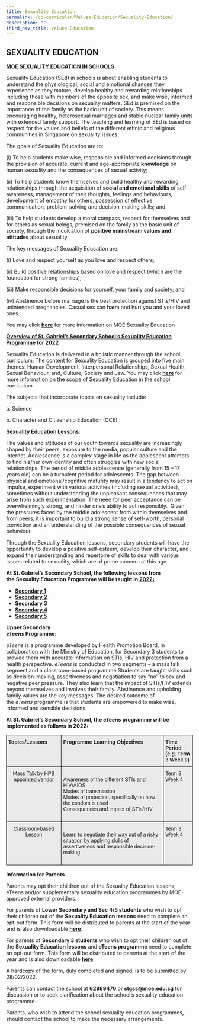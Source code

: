 ```yaml
---
title: Sexuality Education
permalink: /co-curricular/Values-Education/Sexuality-Education/
description: ""
third_nav_title: Values Education
---
```


## SEXUALITY EDUCATION


**<u>MOE SEXUALITY EDUCATION IN SCHOOLS</u>**

Sexuality Education (SEd) in schools is about enabling students to understand the physiological, social and emotional changes they experience as they mature, develop healthy and rewarding relationships including those with members of the opposite sex, and make wise, informed and responsible decisions on sexuality matters. SEd is premised on the importance of the family as the basic unit of society. This means encouraging healthy, heterosexual marriages and stable nuclear family units with extended family support. The teaching and learning of SEd is based on respect for the values and beliefs of the different ethnic and religious communities in Singapore on sexuality issues.  

  

The goals of Sexuality Education are to:

  

(i) To help students make wise, responsible and informed decisions through the provision of accurate, current and age-appropriate **knowledge** on human sexuality and the consequences of sexual activity;

  

(ii) To help students know themselves and build healthy and rewarding relationships through the acquisition of **social and emotional skills** of self-awareness, management of their thoughts, feelings and behaviours, development of empathy for others, possession of effective communication, problem-solving and decision-making skills; and  

  

(iii) To help students develop a moral compass, respect for themselves and for others as sexual beings, premised on the family as the basic unit of society, through the inculcation of **positive mainstream values and attitudes** about sexuality. 

  

The key messages of Sexuality Education are:

  

(i) Love and respect yourself as you love and respect others;

(ii) Build positive relationships based on love and respect (which are the foundation for strong families);

(iii) Make responsible decisions for yourself, your family and society; and

(iv) Abstinence before marriage is the best protection against STIs/HIV and unintended pregnancies. Casual sex can harm and hurt you and your loved ones.

  

You may click **[here](https://www.moe.gov.sg/education/programmes/social-and-emotional-learning/sexuality-education)** for more information on MOE Sexuality Education

**<u>Overview of St. Gabriel’s Secondary School’s Sexuality Education Programme for 2022</u>**

Sexuality Education is delivered in a holistic manner through the school curriculum. The content for Sexuality Education is grouped into five main themes: Human Development, Interpersonal Relationships, Sexual Health, Sexual Behaviour, and, Culture, Society and Law. You may click **[here](https://www.moe.gov.sg/education/programmes/social-and-emotional-learning/sexuality-education/scope-and-teaching-approach-of-sexuality-education-in-schools)** for more information on the scope of Sexuality Education in the school curriculum.

The subjects that incorporate topics on sexuality include:

a. Science

b. Character and Citizenship Education (CCE)


**<u>Sexuality Education Lessons</u>**: 

The values and attitudes of our youth towards sexuality are increasingly shaped by their peers, exposure to the media, popular culture and the internet. Adolescence is a complex stage in life as the adolescent attempts to find his/her own identity and often struggles with new social relationships. The period of middle adolescence (generally from 15 – 17 years old) can be a turbulent period for adolescents. The gap between physical and emotional/cognitive maturity may result in a tendency to act on impulse, experiment with various activities (including sexual activities), sometimes without understanding the unpleasant consequences that may arise from such experimentation. The need for peer acceptance can be overwhelmingly strong, and hinder one’s ability to act responsibly.  Given the pressures faced by the middle adolescent from within themselves and from peers, it is important to build a strong sense of self-worth, personal conviction and an understanding of the possible consequences of sexual behaviour. 

Through the Sexuality Education lessons, secondary students will have the opportunity to develop a positive self-esteem, develop their character, and expand their understanding and repertoire of skills to deal with various issues related to sexuality, which are of prime concern at this age.

**At St. Gabriel’s Secondary School, the following lessons from the** **Sexuality Education Programme** **will be taught in <u>2022:</u>**

*   **[Secondary 1](/files/Sec%201%20SEd%20Timeline.pdf)**
*   **[Secondary 2](/files/Sec%202%20SEd%20Timeline.pdf)**
*   **[Secondary 3](/files/Sec%203%20SEd%20Timeline.pdf)**
*   **[Secondary 4](/files/Sec%204%20SEd%20Timeline.pdf)**
*   **[Secondary 5](/files/Sec%205%20SEd%20Timeline.pdf)**

**Upper Secondary**<br>
**_eTeens_ Programme:**  

_eTeens_ is a programme developed by Health Promotion Board, in collaboration with the Ministry of Education, for Secondary 3 students to provide them with accurate information on STIs, HIV and protection from a health perspective. _eTeens_ is conducted in two segments – a mass talk segment and a classroom-based programme.Students are taught skills such as decision-making, assertiveness and negotiation to say “no” to sex and negative peer pressure. They also learn that the impact of STIs/HIV extends beyond themselves and involves their family. Abstinence and upholding family values are the key messages. The desired outcome of the _eTeens_ programme is that students are empowered to make wise, informed and sensible decisions.

**At St. Gabriel’s Secondary School, the _eTeens_ programme will be implemented as follows in 2022:**

<style type="text/css">
.tg  {border-collapse:collapse;border-spacing:0;}
.tg td{border-color:black;border-style:solid;border-width:1px;font-family:Arial, sans-serif;font-size:14px;
  overflow:hidden;padding:10px 5px;word-break:normal;}
.tg th{border-color:black;border-style:solid;border-width:1px;font-family:Arial, sans-serif;font-size:14px;
  font-weight:normal;overflow:hidden;padding:10px 5px;word-break:normal;}
.tg .tg-y7qa{background-color:#EAEAEA;color:#222;text-align:left;vertical-align:top}
.tg .tg-ii8k{background-color:#EAEAEA;color:#222;text-align:center;vertical-align:top}
.tg .tg-rj1p{background-color:#EAEAEA;color:#222;font-weight:bold;text-align:left;vertical-align:top}
</style>
<table class="tg">
<thead>
  <tr>
    <th class="tg-rj1p">Topics/Lessons</th>
    <th class="tg-rj1p">Programme Learning Objectives</th>
    <th class="tg-rj1p">Time Period<br>(e.g. Term 3 Week 9)</th>
  </tr>
</thead>
<tbody>
  <tr>
    <td class="tg-ii8k">Mass Talk by HPB appointed vendor</td>
    <td class="tg-y7qa"><br>Awareness of the different STIs and HIV/AIDS<br>Modes of transmission<br>Modes of protection, specifically on how the condom is used<br>Consequences and impact of STIs/HIV<br><br></td>
    <td class="tg-y7qa">Term 3 Week 4</td>
  </tr>
  <tr>
    <td class="tg-ii8k">Classroom-based Lesson</td>
    <td class="tg-y7qa"><br>Learn to negotiate their way out of a risky situation by applying skills of assertiveness and responsible decision-making<br><br></td>
    <td class="tg-y7qa">Term 3 Week 4</td>
  </tr>
</tbody>
</table>

**Information for Parents**

Parents may opt their children out of the Sexuality Education lessons, eTeens and/or supplementary sexuality education programmes by MOE-approved external providers. 

For parents of **Lower Secondary and Sec 4/5 students** who wish to opt their children out of the **Sexuality Education lessons** need to complete an opt-out form. This form will be distributed to parents at the start of the year and is also downloadable [**here**](/files/LS%20and%20Sec%2045%20SEd%20Parent%20Opt%20Out%20Form%202022%20SGSS.pdf).

For parents of **Secondary 3 students** who wish to opt their children out of the **Sexuality Education lessons** and **eTeens programme** need to complete an opt-out form. This form will be distributed to parents at the start of the year and is also downloadable [**here**](/files/Sec%203%20SEd%20Parent%20Opt%20Out%20Form%202022%20SGSS.pdf).

A hardcopy of the form, duly completed and signed, is to be submitted by 28/02/2022. 

Parents can contact the school at **62889470** or [**stgss@moe.edu.sg**](mailto:stgss@moe.edu.sg) for discussion or to seek clarification about the school’s sexuality education programme.

Parents, who wish to attend the school sexuality education programmes, should contact the school to make the necessary arrangements.
